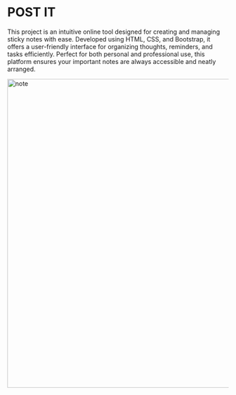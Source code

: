 # POST IT 
This project is an intuitive online tool designed for creating and managing sticky notes with ease. Developed using HTML, CSS, and Bootstrap, it offers a user-friendly interface for organizing thoughts, reminders, and tasks efficiently. Perfect for both personal and professional use, this platform ensures your important notes are always accessible and neatly arranged.

<img width="703" alt="note" src="https://github.com/sr0511/note-app.github.io/assets/124714225/03113305-5152-45f1-9428-4d64efea95ba">
